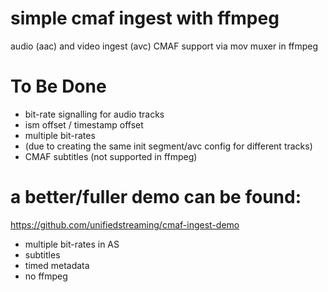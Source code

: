 # simple cmaf ingest with ffmpeg

audio (aac) and video ingest (avc) 
CMAF support via mov muxer in ffmpeg

# To Be Done

- bit-rate signalling for audio tracks 
- ism offset / timestamp offset 
- multiple bit-rates 
- (due to creating the same init segment/avc config for different tracks)
- CMAF subtitles (not supported in ffmpeg)

# a better/fuller demo can be found: 
https://github.com/unifiedstreaming/cmaf-ingest-demo 
- multiple bit-rates in AS 
- subtitles 
- timed metadata 
- no ffmpeg
